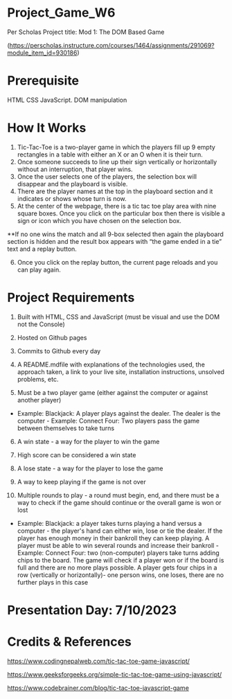 # Project_Game_W6

Per Scholas Project title: Mod 1: The DOM Based Game 

(https://perscholas.instructure.com/courses/1464/assignments/291069?module_item_id=930186)

# Prerequisite 

HTML
CSS 
JavaScript.
DOM manipulation

# How It Works

1) Tic-Tac-Toe is a two-player game in which the players fill up 9 empty rectangles in a table with either an X or an O when it is their turn.
2) Once someone succeeds to line up their sign vertically or horizontally without an interruption, that player wins.
3) Once the user selects one of the players, the selection box will disappear and the playboard is visible.
4) There are the player names at the top in the playboard section and it indicates or shows whose turn is now.
5) At the center of the webpage, there is a tic tac toe play area with nine square boxes. Once you click on the particular box then there is visible a sign or icon which you have chosen on the selection box.
   
**If no one wins the match and all 9-box selected then again the playboard section is hidden and the result box appears with “the game ended in a tie” text and a replay button.

6) Once you click on the replay button, the current page reloads and you can play again.
   
# Project Requirements

1) Built with HTML, CSS and JavaScript (must be visual and use the DOM not the Console)

2) Hosted on Github pages

3) Commits to Github every day

4) A README.mdfile with explanations of the technologies used, the approach taken, a link to your live site, installation instructions, unsolved problems, etc.

5) Must be a two player game (either against the computer or against another player)
- Example: Blackjack: A player plays against the dealer. The dealer is the computer - Example: Connect Four: Two players pass the game between themselves to take turns

6) A win state - a way for the player to win the game

7) High score can be considered a win state

8) A lose state - a way for the player to lose the game

9) A way to keep playing if the game is not over

10) Multiple rounds to play - a round must begin, end, and there must be a way to check if the game should continue or the overall game is won or lost
- Example: Blackjack: a player takes turns playing a hand versus a computer - the player's hand can either win, lose or tie the dealer. If the player has enough money in their bankroll they can keep playing. A player must be able to win several rounds and increase their bankroll - Example: Connect Four: two (non-computer) players take turns adding chips to the board. The game will check if a player won or if the board is full and there are no more plays possible. A player gets four chips in a row (vertically or horizontally)- one person wins, one loses, there are no further plays in this case

# Presentation Day: 7/10/2023

# Credits & References

https://www.codingnepalweb.com/tic-tac-toe-game-javascript/

https://www.geeksforgeeks.org/simple-tic-tac-toe-game-using-javascript/

https://www.codebrainer.com/blog/tic-tac-toe-javascript-game
